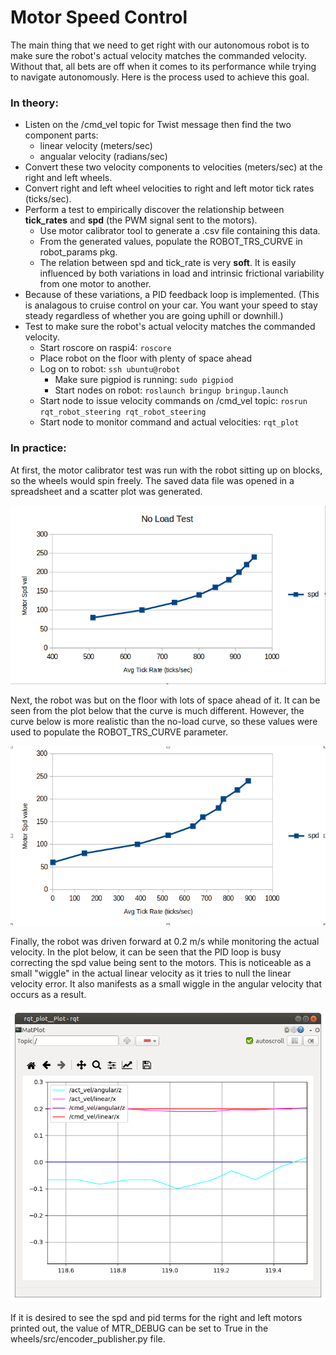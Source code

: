 # Motor Speed Control
The main thing that we need to get right with our autonomous robot is to make sure the robot's actual velocity matches the commanded velocity. Without that, all bets are off when it comes to its performance while trying to navigate autonomously. Here is the process used to achieve this goal.
### In theory:
* Listen on the /cmd_vel topic for Twist message then find the two component parts:
    * linear velocity (meters/sec)
    * angualar velocity (radians/sec)
* Convert these two velocity components to velocities (meters/sec) at the right and left wheels.
* Convert right and left wheel velocities to right and left motor tick rates (ticks/sec).
* Perform a test to empirically discover the relationship between **tick_rates** and **spd** (the PWM signal sent to the motors).
    * Use motor calibrator tool to generate a .csv file containing this data.
    * From the generated values, populate the ROBOT_TRS_CURVE in robot_params pkg.
    * The relation between spd and tick_rate is very **soft**. It is easily influenced by both variations in load and intrinsic frictional variability from one motor to another.
* Because of these variations, a PID feedback loop is implemented. (This is analagous to cruise control on your car. You want your speed to stay steady regardless of whether you are going uphill or downhill.)
* Test to make sure the robot's actual velocity matches the commanded velocity.
    * Start roscore on raspi4: `roscore`
    * Place robot on the floor with plenty of space ahead
    * Log on to robot: `ssh ubuntu@robot`
        * Make sure pigpiod is running: `sudo pigpiod`
        * Start nodes on robot: `roslaunch bringup bringup.launch`
    * Start node to issue velocity commands on /cmd_vel topic: `rosrun rqt_robot_steering rqt_robot_steering`
    * Start node to monitor command and actual velocities: `rqt_plot`

### In practice:

At first, the motor calibrator test was run with the robot sitting up on blocks, so the wheels would spin freely.
The saved data file was opened in a spreadsheet and a scatter plot was generated.

![no-load TRS curve](figures/TR-S_curve(no_load).png)

Next, the robot was but on the floor with lots of space ahead of it. It can be seen from the plot below that the curve is much different. However, the curve below is more realistic than the no-load curve, so these values were used to populate the ROBOT_TRS_CURVE parameter.

![driving TRS curve](figures/TR-S_curve.png)

Finally, the robot was driven forward at 0.2 m/s while monitoring the actual velocity. In the plot below, it can be seen that the PID loop is busy correcting the spd value being sent to the motors. This is noticeable as a small "wiggle" in the actual linear velocity as it tries to null the linear velocity error. It also manifests as a small wiggle in the angular velocity that occurs as a result.

![plot of command vel and actual vel](figures/cmd_vel-act_vel.png)

If it is desired to see the spd and pid terms for the right and left motors printed out, the value of MTR_DEBUG can be set to True in the wheels/src/encoder_publisher.py file.

